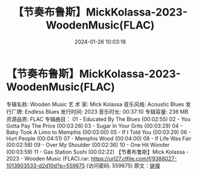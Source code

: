 ﻿---
title: 【节奏布鲁斯】MickKolassa-2023-WoodenMusic(FLAC)
date: 2024-01-26 10:03:18
categories: 外语音乐
tags: 纯音雅乐
---
# 【节奏布鲁斯】MickKolassa-2023-WoodenMusic(FLAC)

专辑名称: Wooden Music
艺 术 家: Mick Kolassa
音乐风格: Acoustic Blues
发行厂牌: Endless Blues
发行时间: 2023
音乐时长: 00:37:10
专辑容量: 236 MB
资源品质: FLAC
专辑曲目：
01 - Educated By The Blues (00:02:55)
02 - You Gotta Pay The Price (00:03:26)
03 - Sugar In Your Grits (00:03:29)
04 - Baby Took A Limo to Memphis (00:03:00)
05 - If I Told You (00:03:29)
06 - Hurt People (00:04:51)
07 - Memphis Wood (00:04:00)
08 - If Life Was Fair (00:02:58)
09 - Over My Shoulder (00:02:36)
10 - One Hit Wonder (00:03:59)
11 - Gas Station Sushi (00:02:22)
【节奏布鲁斯】Mick Kolassa - 2023 - Wooden Music
(FLAC).rar: https://url27.ctfile.com/f/9388027-1013903533-d2d10d?p=559675
(访问密码: 559675)
原文：[链接](https://blog.sina.com.cn/s/blog_1647c7e76010314az.html)